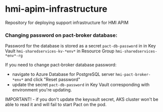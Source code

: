 # hmi-apim-infrastructure
Repository for deploying support infrastructure for HMI APIM



### Changing password on pact-broker database:
Password for the database is stored as a secret `pact-db-password` in in Key Vault `hmi-sharedservices-kv-*env*` in Resource Group `hmi-sharedservices-*env*-rg`

If you need to change pact-broker database password:
- navigate to Azure Database for PostgreSQL server `hmi-pact-broker-*env*` and click "Reset password"
- update the secret `pact-db-password` in Key Vault corresponding with environment you're updating.

IMPORTANT! - if you don't update the keyvault secret, AKS cluster won't be able to read it and will fail to start Pact on the pod.